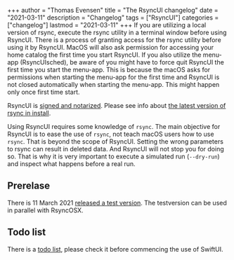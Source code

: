 +++
author = "Thomas Evensen"
title = "The RsyncUI changelog"
date = "2021-03-11"
description = "Changelog"
tags = ["RsyncUI"]
categories = ["changelog"]
lastmod = "2021-03-11"
+++
If you are utilizing a local version of rsync, execute the rsync utility in a terminal window before using RsyncUI. There is a process of granting access for the rsync utility before using it by RsyncUI. MacOS will also ask permission for accessing your home catalog the first time you start RsyncUI. If you also utilize the menu-app (RsyncUIsched), be aware of you might have to force quit RsyncUI the first time you start the menu-app. This is because the macOS asks for permissions when starting the menu-app for the first time and RsyncUI is not closed automatically when starting the menu-app. This might happen only once first time start.

RsyncUI is [signed and notarized](/post/notarized/). Please see info about [the latest version of rsync in install](/post/rsync/).

Using RsyncUI requires some knowledge of `rsync`. The main objective for RsyncUI is to ease the use of `rsync`, not teach macOS users how to use `rsync`. That is beyond the scope of RsyncUI. Setting the wrong parameters to rsync can result in deleted data. And RsyncUI will not stop you for doing so. That is why it is very important to execute a simulated run (`--dry-run`) and inspect what happens before a real run.   

## Prerelase

There is 11 March 2021 [released a test version](https://github.com/rsyncOSX/RsyncUI/releases). The testversion can be used in parallel with RsyncOSX.

## Todo list

There is a [todo list](/post/todo/), please check it before commencing the use of SwiftUI.
